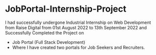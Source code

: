 # JobPortal-Internship-Project
I had successfully undergone Industrial Internship on Web Development from Raise Digital from 01st August 2022 to 13th September 2022 and Successfully Completed the Project on
- Job Portal (Full Stack Development)
- Where I have created two portals for Job Seekers and Recruiters.
